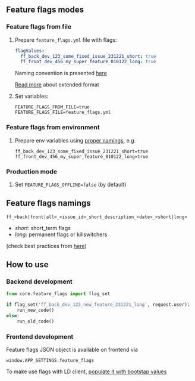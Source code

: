 ## Feature flags modes

### Feature flags from file

1. Prepare `feature_flags.yml` file with flags:

    ```yml
    flagValues:
      ff_back_dev_123_some_fixed_issue_231221_short: true
      ff_front_dev_456_my_super_feature_010122_long: true
    ```
   
    Naming convention is presented [here](#feature-flags-namings)
    
    [Read more](https://docs.launchdarkly.com/sdk/features/flags_from_files#creating_a_flag_data_file) about extended format
    
2. Set variables:

    ```
    FEATURE_FLAGS_FROM_FILE=true
    FEATURE_FLAGS_FILE=feature_flags.yml
    ```
   

### Feature flags from environment

1. Prepare env variables using [proper namings](#feature-flags-namings), e.g.

    ```
    ff_back_dev_123_some_fixed_issue_231221_short=true
    ff_front_dev_456_my_super_feature_010122_long=true
    ```


### Production mode

1. Set `FEATURE_FLAGS_OFFLINE=false` (by default)



## Feature flags namings

`ff_<back|front|all>_<issue_id>_short_description_<date>_<short|long>`

- *short*: short_term flags
- *long*: permanent flags or killswitchers

(check best practices from [here](https://launchdarkly.com/blog/best-practices-short-term-permanent-flags/))


## How to use

### Backend development

```python
from core.feature_flags import flag_set

if flag_set('ff_back_dev_123_new_feature_231221_long', request.user):
    run_new_code()
else:
    run_old_code()
```


### Frontend development

Feature flags JSON object is available on frontend via

```
window.APP_SETTINGS.feature_flags
```

To make use flags with LD client, [populate it with bootstap values](https://docs.launchdarkly.com/sdk/features/bootstrapping#javascript)
